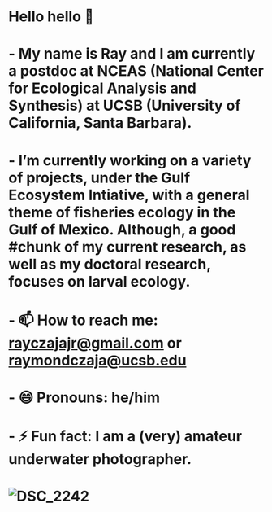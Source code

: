 # Hello hello 👋

# - My name is Ray and I am currently a postdoc at NCEAS (National Center for Ecological Analysis and Synthesis) at UCSB (University of California, Santa Barbara).
# - I’m currently working on a variety of projects, under the Gulf Ecosystem Intiative, with a general theme of fisheries ecology in the Gulf of Mexico. Although, a good #chunk of my current research, as well as my doctoral research, focuses on larval ecology.
# - 📫 How to reach me: rayczajajr@gmail.com or raymondczaja@ucsb.edu
# - 😄 Pronouns: he/him
# - ⚡ Fun fact: I am a (very) amateur underwater photographer.

# ![DSC_2242](https://github.com/RayCzajaJr/RayCzajaJr/assets/121678954/f5bfd628-cb30-4ad6-a224-58c74e6496ed)
